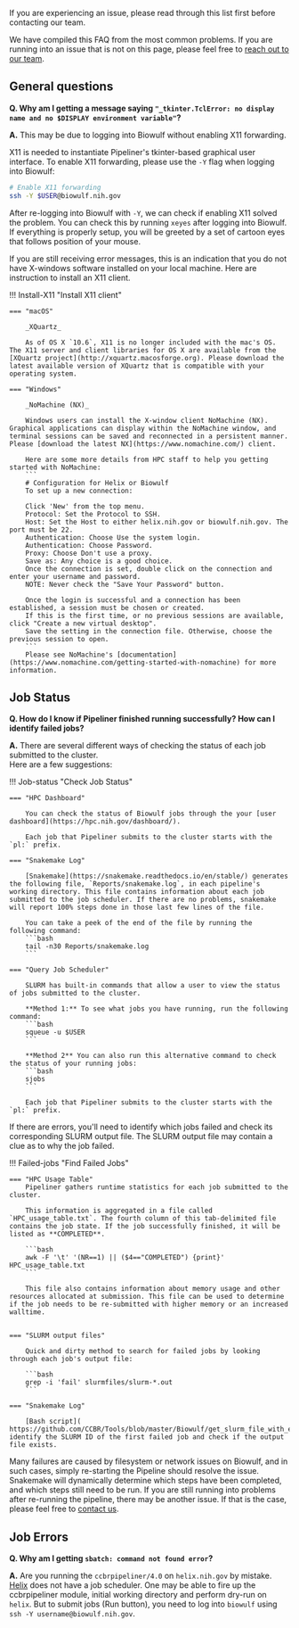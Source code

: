 If you are experiencing an issue, please read through this list first before contacting our team.

We have compiled this FAQ from the most common problems. If you are running into an issue that is not on this page, please feel free to [reach out to our team][1].

## General questions

**Q. Why am I getting a message saying `"_tkinter.TclError: no display name and no $DISPLAY environment variable"`?**

**A.** This may be due to logging into Biowulf without enabling X11 forwarding.

X11 is needed to instantiate Pipeliner's tkinter-based graphical user interface. To enable X11 forwarding, please use the `-Y` flag when logging into Biowulf:

```bash
# Enable X11 forwarding
ssh -Y $USER@biowulf.nih.gov
```

After re-logging into Biowulf with `-Y`, we can check if enabling X11 solved the problem. You can check this by running `xeyes` after logging into Biowulf. If everything is properly setup, you will be greeted by a set of cartoon eyes that follows position of your mouse.

If you are still receiving error messages, this is an indication that you do not have X-windows software installed on your local machine.  Here are instruction to install an X11 client.

!!! Install-X11 "Install X11 client"

    === "macOS"

        _XQuartz_

        As of OS X `10.6`, X11 is no longer included with the mac's OS. The X11 server and client libraries for OS X are available from the [XQuartz project](http://xquartz.macosforge.org). Please download the latest available version of XQuartz that is compatible with your operating system.

    === "Windows"

        _NoMachine (NX)_

        Windows users can install the X-window client NoMachine (NX). Graphical applications can display within the NoMachine window, and terminal sessions can be saved and reconnected in a persistent manner. Please [download the latest NX](https://www.nomachine.com/) client.

        Here are some more details from HPC staff to help you getting started with NoMachine:
        ```
        # Configuration for Helix or Biowulf
        To set up a new connection:

        Click 'New' from the top menu.
        Protocol: Set the Protocol to SSH.
        Host: Set the Host to either helix.nih.gov or biowulf.nih.gov. The port must be 22.
        Authentication: Choose Use the system login.
        Authentication: Choose Password.
        Proxy: Choose Don't use a proxy.
        Save as: Any choice is a good choice.
        Once the connection is set, double click on the connection and enter your username and password.
        NOTE: Never check the "Save Your Password" button.

        Once the login is successful and a connection has been established, a session must be chosen or created.
        If this is the first time, or no previous sessions are available, click "Create a new virtual desktop".
        Save the setting in the connection file. Otherwise, choose the previous session to open.
        ```
        Please see NoMachine's [documentation](https://www.nomachine.com/getting-started-with-nomachine) for more information.

## Job Status

**Q. How do I know if Pipeliner finished running successfully? How can I identify failed jobs?**

**A.** There are several different ways of checking the status of each job submitted to the cluster.  
Here are a few suggestions:

!!! Job-status "Check Job Status"

    === "HPC Dashboard"

        You can check the status of Biowulf jobs through the your [user dashboard](https://hpc.nih.gov/dashboard/).

        Each job that Pipeliner submits to the cluster starts with the `pl:` prefix.

    === "Snakemake Log"

        [Snakemake](https://snakemake.readthedocs.io/en/stable/) generates the following file, `Reports/snakemake.log`, in each pipeline's working directory. This file contains information about each job submitted to the job scheduler. If there are no problems, snakemake will report 100% steps done in those last few lines of the file.

        You can take a peek of the end of the file by running the following command:
        ```bash
        tail -n30 Reports/snakemake.log
        ```

    === "Query Job Scheduler"

        SLURM has built-in commands that allow a user to view the status of jobs submitted to the cluster.

        **Method 1:** To see what jobs you have running, run the following command:
        ```bash
        squeue -u $USER
        ```

        **Method 2** You can also run this alternative command to check the status of your running jobs:
        ```bash
        sjobs
        ```

        Each job that Pipeliner submits to the cluster starts with the `pl:` prefix.


If there are errors, you'll need to identify which jobs failed and check its corresponding SLURM output file. The SLURM output file may contain a clue as to why the job failed.

!!! Failed-jobs "Find Failed Jobs"

    === "HPC Usage Table"
        Pipeliner gathers runtime statistics for each job submitted to the cluster.

        This information is aggregated in a file called `HPC_usage_table.txt`. The fourth column of this tab-delimited file contains the job state. If the job successfully finished, it will be listed as **COMPLETED**.

        ```bash
        awk -F '\t' '(NR==1) || ($4=="COMPLETED") {print}' HPC_usage_table.txt
        ```

        This file also contains information about memory usage and other resources allocated at submission. This file can be used to determine if the job needs to be re-submitted with higher memory or an increased walltime.


    === "SLURM output files"

        Quick and dirty method to search for failed jobs by looking through each job's output file:

        ```bash
        grep -i 'fail' slurmfiles/slurm-*.out
        ```

    === "Snakemake Log"

        [Bash script]( https://github.com/CCBR/Tools/blob/master/Biowulf/get_slurm_file_with_error.sh) identify the SLURM ID of the first failed job and check if the output file exists.


Many failures are caused by filesystem or network issues on Biowulf, and in such cases, simply re-starting the Pipeline should resolve the issue. Snakemake will dynamically determine which steps have been completed, and which steps still need to be run. If you are still running into problems after re-running the pipeline, there may be another issue. If that is the case, please feel free to [contact us][1].

## Job Errors

**Q. Why am I getting `sbatch: command not found error`?**

**A.** Are you running the `ccbrpipeliner/4.0` on `helix.nih.gov` by mistake. [Helix](https://hpc.nih.gov/systems/) does not have a job scheduler. One may be able to fire up the ccbrpipeliner module, initial working directory and perform dry-run on `helix`. But to submit jobs (Run button), you need to log into `biowulf` using `ssh -Y username@biowulf.nih.gov`.

<!-- Relative links -->
  [1]: contact-us.md
